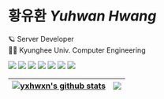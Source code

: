 # 황유환 *Yuhwan Hwang*
🪐 Server Developer  
👨‍🏫 Kyunghee Univ. Computer Engineering    

<a href="https://www.java.com/ko/"><img src="https://img.shields.io/badge/Java-F58219?style=flat-square&logo=Java&logoColor=white"/></a>
<a href="https://spring.io/projects/spring-boot"><img src="https://img.shields.io/badge/SpringBoot-6AAE3D?style=flat-square&logo=SpringBoot&logoColor=white"/></a>
<a href="https://spring.io/projects/spring-data-jpa"><img src="https://img.shields.io/badge/Spring Data JPA-6AAE3D?style=flat-square&logo=&logoColor=white"/></a>
<a href="https://www.mysql.com/"><img src="https://img.shields.io/badge/MySQL-4479A1?style=flat-square&logo=MySQL&logoColor=white"/></a>
<a href="https://www.npmjs.com/"><img src="https://img.shields.io/badge/Npm-red?style=flat-square&logo=Npm&logoColor=white"/></a>
<a href="https://nodejs.org/en"><img src="https://img.shields.io/badge/Node.js-green?style=flat-square&logo=Node.js&logoColor=white"/></a>
<a href="https://aws.amazon.com/ko/?nc2=h_lg"><img src="https://img.shields.io/badge/AWS-F89501?style=flat-square&logo=Amazon AWS&logoColor=white"/></a>  

  
  | <a href="https://github.com/yxhwxn/github-readme-stats"><img align="center" src="https://github-readme-stats.vercel.app/api?username=yxhwxn&hide=stars&theme=tokyonight&hide_border=true" alt="yxhwxn's github stats" /></a> | <a href="https://github.com/yxhwxn/github-readme-stats"><img align="center" src="https://github-readme-stats.vercel.app/api/top-langs/?username=yxhwxn&layout=compact&theme=tokyonight&hide_border=true" /></a> |
  | ------------- | ------------- |
